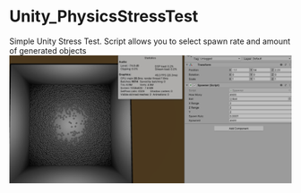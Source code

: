 # Unity_PhysicsStressTest
Simple Unity Stress Test. Script allows you to select spawn rate and amount of generated objects
![Alt text](spawner.png?raw=true "Title")
